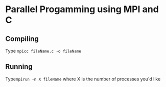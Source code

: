 # Parallel Progamming using MPI and C

## Compiling
Type
``mpicc fileName.c -o fileName``

## Running
Type``mpirun -n X fileName`` where X is the number of processes you'd like

